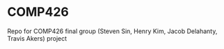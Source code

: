 # COMP426
Repo for COMP426 final group (Steven Sin, Henry Kim, Jacob Delahanty, Travis Akers) project
